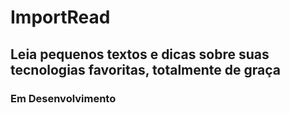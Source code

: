 ﻿# ImportRead

## Leia pequenos textos e dicas sobre suas tecnologias favoritas, totalmente de graça

### Em Desenvolvimento
